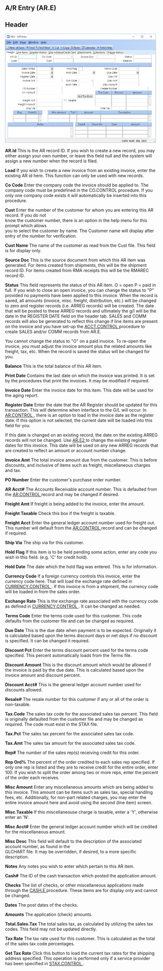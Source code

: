 ##  A/R Entry (AR.E)

<PageHeader />

##  Header

![](./AR-E-1.jpg)

**AR.Id** This is the AR record ID. If you wish to create a new record, you
may either assign your own number, or leave this field null and the system
will assign a new number when the record is filed.  
  
**Load** If you wish to create a new invoice from an existing invoice, enter
the existing AR id here. This function can only be used with new records.  
  
**Co Code** Enter the company code the invoice should be applied to. The
company code must be predefined in the CO.CONTROL procedure. If you only one
company code exists it will automatically be inserted into this procedure.  
  
**Cust** Enter the number of the customer for whom you are entering this AR
record. If you do not  
know the customer number, there is an option in the help menu for this prompt
which allows  
you to select the customer by name. The Customer name will display after entry
of the number for verification.  
  
**Cust Name** The name of the customer as read from the Cust file. This field
is for display only.  
  
**Source Doc** This is the source document from which this AR item was
generated. For items created from shipments, this will be the shipment record
ID. For items created from RMA receipts this will be the RMAREC record ID.  
  
**Status** This field represents the status of this AR item. O = open P = paid in full. If you wish to close an open invoice, you can change the status to "P" provided no payments have been applied to this invoice. When the record is saved, all amounts (invoice, misc. freight, distribution, etc.) will be changed to zero and register records (i.e. ARREG records) will be created. The date that will be posted to these ARREG records and ultimately the g/l will be the date in the REGISTER DATE field on the header tab. SALES and COMM records will also be generated to reflect this change if line items are present on the invoice and you have set-up the [ ACCT.CONTROL ](../../../../AP-OVERVIEW/AP-ENTRY/ACCT-CONTROL/README.md) procedure to create SALES and/or COMM records from AR.E.   
  
You cannot change the status to "O" on a paid invoice. To re-open the invoice,
you must adjust the invoice amount plus the related amounts like freight, tax,
etc. When the record is saved the status will be changed for you.  
  
**Balance** This is the total balance of this AR item.  
  
**Print Date** Contains the last date on which the invoice was printed. It is
set by the procedures that print the invoices. It may be modified if required.  
  
**Invoice Date** Enter the invoice date for this item. This date will be used
for the aging report.  
  
**Register Date** Enter the date that the AR Register should be updated for this transaction. This will determine when interface to the G/L will occur. In [ AR.CONTROL ](../../AR-CONTROL/README.md) , there is an option to load in the invoice date as the register date. If this option is not selected, the current date will be loaded into this field for you.   
  
If this date is changed on an existing record, the date on the existing ARREG records will not be changed. Use [ AR.E2 ](../../AR-E2/README.md) to change the existing register dates for this invoice. This date will be used on any new ARREG records that are created to reflect an amount or account number change.   
  
**Invoice Amt** The total invoice amount due from the customer. This is before
discounts, and inclusive of items such as freight, miscellaneous charges and
tax.  
  
**PO Number** Enter the customer's purchase order number.  
  
**AR Acct#** The Accounts Receivable account number. This is defaulted from the [ AR.CONTROL ](../../AR-CONTROL/README.md) record and may be changed if desired.   
  
**Freight Amt** If freight is being added to the invoice, enter the amount.  
  
**Freight Taxable** Check this box if the freight is taxable.  
  
**Freight Acct** Enter the general ledger account number used for freight out. This number will default from the [ AR.CONTROL ](../../AR-CONTROL/README.md) record and can be changed if required.   
  
**Ship Via** The ship via for this customer.  
  
**Hold Flag** If this item is to be held pending some action, enter any code
you wish in this field. (e.g. 'C' for credit hold).  
  
**Hold Date** The date which the hold flag was entered. This is for
information.  
  
**Currency Code** If a foreign currency controls this invoice, enter the currency code here. That will load the exchange rate defined in [ CURRENCY.CONTROL ](../../CURRENCY-CONTROL/README.md) . If this invoice is from a shipment, the currency code will be loaded in from the sales order.   
  
**Exchange Rate** This is the exchange rate associated with the currency code as defined in [ CURRENCY.CONTROL ](../../CURRENCY-CONTROL/README.md) . It can be changed as needed.   
  
**Terms Code** Enter the terms code used for this customer. This code defaults
from the customer file and can be changed as required.  
  
**Due Date** This is the due date when payment is to be expected. Originally
it is calculated based upon the terms discount days or net days if no discount
is specified. It can be changed it required.  
  
**Discount Pct** Enter the terms discount percent used for the terms code
specified. This percent automatically loads from the Terms file.  
  
**Discount Amount** This is the discount amount which would be allowed if the
invoice is paid by the due date. This is calculated based upon the invoice
amount and discount percent.  
  
**Discount Acct#** This is the general ledger account number used for
discounts allowed.  
  
**Resale#** The resale number for this customer if any or all of the order is
non-taxable.  
  
**Tax.Code** The sales tax code for the associated sales tax percent. This
field is originally defaulted from the customer file and may be changed as
required. The code must exist in the STAX file.  
  
**Tax.Pct** The sales tax percent for the associated sales tax code.  
  
**Tax.Amt** The sales tax amount for the associated sales tax code.  
  
**Rep#** The number of the sales rep(s) receiving credit for this order.  
  
**Rep Ord%** The percent of the order credited to each sales rep specified. If
only one rep is listed and they are to receive credit for the entire order,
enter 100. If you wish to split the order among two or more reps, enter the
percent of the order each receives.  
  
**Misc Amount** Enter any miscellaneous amounts which are being added to this
invoice. This amount can be items such as sales tax, special handling fees,
etc. Additionally, for non-part related charges, you may enter the entire
invoice amount here and avoid using the second (line item) screen.  
  
**Misc.Taxable** If this miscellaneouse charge is taxable, enter a 'Y',
otherwise enter an 'N'.  
  
**Misc Acct#** Enter the general ledger account number which will be credited
for the miscellaneous amount.  
  
**Misc Desc** This field will default to the description of the associated
account number, as found in the  
GLCHART file. It may be overridden, if desired, to a more specific
description.  
  
**Notes** Any notes you wish to enter which pertain to this AR item.  
  
**Cash#** The ID of the cash transaction which posted the application amount.  
  
**Checks** The list of checks, or other miscellaneous applications made through the [ CASH.E ](../../CASH-E/README.md) procedure. These items are for display only and cannot be changed.   
  
**Dates** The post dates of the checks.  
  
**Amounts** The application (check) amounts.  
  
**Total.Sales.Tax** The total sales tax, as calculated by utilizing the sales
tax codes. This field may not be updated directly.  
  
**Tax Rate** The tax rate used for this customer. This is calculated as the
total of the sales tax code percentages.  
  
**Get Tax Rate** Click this button to load the current tax rates for the shipping address specified. This operation is performed only if a service provider has been specified in [ STAX.CONTROL ](../../STAX-CONTROL/README.md) .   
  
  
<badge text= "Version 8.10.57" vertical="middle" />

<PageFooter />